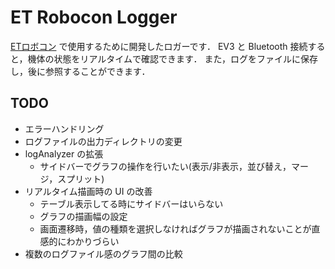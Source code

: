 # ET Robocon Logger

[ETロボコン](http://www.etrobo.jp/) で使用するために開発したロガーです．
EV3 と Bluetooth 接続すると，機体の状態をリアルタイムで確認できます．
また，ログをファイルに保存し，後に参照することができます．

## TODO

- エラーハンドリング
- ログファイルの出力ディレクトリの変更
- logAnalyzer の拡張
  - サイドバーでグラフの操作を行いたい(表示/非表示，並び替え，マージ，スプリット)
- リアルタイム描画時の UI の改善
  - テーブル表示してる時にサイドバーはいらない
  - グラフの描画幅の設定
  - 画面遷移時，値の種類を選択しなければグラフが描画されないことが直感的にわかりづらい
- 複数のログファイル感のグラフ間の比較

